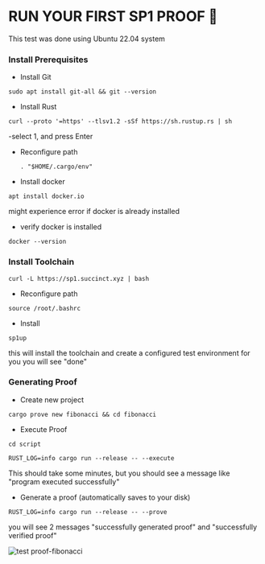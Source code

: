 # RUN YOUR FIRST SP1 PROOF 🔲
This test was done using Ubuntu 22.04 system

### Install Prerequisites
- Install Git

  
```
sudo apt install git-all && git --version
```


- Install Rust

```
curl --proto '=https' --tlsv1.2 -sSf https://sh.rustup.rs | sh
```

-select 1, and press Enter 


- Reconfigure path
  

  ``
. "$HOME/.cargo/env"
  ``

- Install docker


```
apt install docker.io

```


might experience error if docker is already installed

- verify docker is installed

```
docker --version
```

### Install Toolchain

```
curl -L https://sp1.succinct.xyz | bash
```

- Reconfigure path

```
source /root/.bashrc
```

- Install

```
sp1up
```

this will install the toolchain and create a configured test environment for you
you will see "done"



### Generating Proof


- Create new project

```
cargo prove new fibonacci && cd fibonacci
```


- Execute Proof

```
cd script
```


```
RUST_LOG=info cargo run --release -- --execute
```


This should take some minutes, but you should see a message like "program executed successfully"



- Generate a proof (automatically saves to your disk)

```
RUST_LOG=info cargo run --release -- --prove
```


you will see 2 messages "successfully generated proof" and "successfully verified proof"


![test proof-fibonacci](https://github.com/user-attachments/assets/a46e984c-5b24-4e04-8862-8711dd23d3ed)
